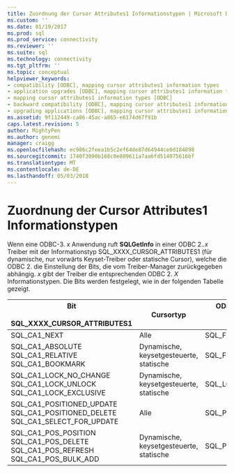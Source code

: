 ```yaml
---
title: Zuordnung der Cursor Attributes1 Informationstypen | Microsoft Docs
ms.custom: ''
ms.date: 01/19/2017
ms.prod: sql
ms.prod_service: connectivity
ms.reviewer: ''
ms.suite: sql
ms.technology: connectivity
ms.tgt_pltfrm: ''
ms.topic: conceptual
helpviewer_keywords:
- compatibility [ODBC], mapping cursor attributes1 information types
- application upgrades [ODBC], mapping cursor attributes1 information types
- mapping cursor attributes1 information types [ODBC]
- backward compatibility [ODBC], mapping cursor attributes1 information types
- upgrading applications [ODBC], mapping cursor attributes1 information types
ms.assetid: 9f112449-ca86-45ac-a865-e6174d67f91b
caps.latest.revision: 5
author: MightyPen
ms.author: genemi
manager: craigg
ms.openlocfilehash: ec986c2feea1b5c2ef64de87d64944ce0d184898
ms.sourcegitcommit: 1740f3090b168c0e809611a7aa6fd514075616bf
ms.translationtype: MT
ms.contentlocale: de-DE
ms.lasthandoff: 05/03/2018
---
```

# <a name="mapping-the-cursor-attributes1-information-types"></a>Zuordnung der Cursor Attributes1 Informationstypen
Wenn eine ODBC-3. *x* Anwendung ruft **SQLGetInfo** in einer ODBC 2.*.x* Treiber mit der Informationstyp SQL_XXXX_CURSOR_ATTRIBUTES1 (für dynamische, nur vorwärts Keyset-Treiber oder statische Cursor), welche die ODBC 2. die Einstellung der Bits, die vom Treiber-Manager zurückgegeben abhängig. *x* gibt der Treiber die entsprechenden ODBC 2. *X* Informationstypen. Die Bits werden festgelegt, wie in der folgenden Tabelle gezeigt.  
  
|Bit<br /><br /> SQL_XXXX_CURSOR_ATTRIBUTES1|Cursortyp|ODBC-2. *x* Informationen<br /><br /> Typ|  
|-----------------------------------------------|-----------------|-------------------------------------|  
|SQL_CA1_NEXT|Alle|SQL_FETCH_DIRECTION|  
|SQL_CA1_ABSOLUTE SQL_CA1_RELATIVE SQL_CA1_BOOKMARK|Dynamische, keysetgesteuerte, statische|SQL_FETCH_DIRECTION|  
|SQL_CA1_LOCK_NO_CHANGE SQL_CA1_LOCK_UNLOCK SQL_CA1_LOCK_EXCLUSIVE|Dynamische, keysetgesteuerte, statische|SQL_LOCK_TYPES|  
|SQL_CA1_POSITIONED_UPDATE SQL_CA1_POSITIONED_DELETE SQL_CA1_SELECT_FOR_UPDATE|Alle|SQL_POSITIONED_STATEMENTS|  
|SQL_CA1_POS_POSITION SQL_CA1_POS_DELETE SQL_CA1_POS_REFRESH SQL_CA1_POS_BULK_ADD|Dynamische, keysetgesteuerte, statische|SQL_POS_OPERATIONS|

